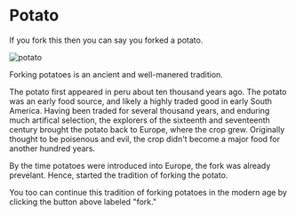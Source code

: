 Potato
======

If you fork this then you can say you forked a potato.

![potato](http://o.snw.io/8yCD)

Forking potatoes is an ancient and well-manered tradition.

The potato first appeared in peru about ten thousand years ago. The potato was an early food source, and likely a highly traded good in early South America. Having been traded for several thousand years, and enduring much artifical selection, the explorers of the sixteenth and seventeenth century brought the potato back to Europe, where the crop grew. Originally thought to be poisenous and evil, the crop didn't become a major food for another hundred years.

By the time potatoes were introduced into Europe, the fork was already prevelant. Hence, started the tradition of forking the potato.

You too can continue this tradition of forking potatoes in the modern age by clicking the button above labeled "fork."
